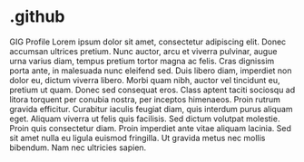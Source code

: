 # .github
GIG Profile
Lorem ipsum dolor sit amet, consectetur adipiscing elit. Donec accumsan ultrices pretium. Nunc auctor, arcu et viverra pulvinar, augue urna varius diam, tempus pretium tortor magna ac felis. Cras dignissim porta ante, in malesuada nunc eleifend sed. Duis libero diam, imperdiet non dolor eu, dictum viverra libero. Morbi quam nibh, auctor vel tincidunt eu, pretium ut quam. Donec sed consequat eros. Class aptent taciti sociosqu ad litora torquent per conubia nostra, per inceptos himenaeos. Proin rutrum gravida efficitur. Curabitur iaculis feugiat diam, quis interdum purus aliquam eget. Aliquam viverra ut felis quis facilisis. Sed dictum volutpat molestie. Proin quis consectetur diam. Proin imperdiet ante vitae aliquam lacinia. Sed sit amet nulla eu ligula euismod fringilla. Ut gravida metus nec mollis bibendum. Nam nec ultricies sapien.
